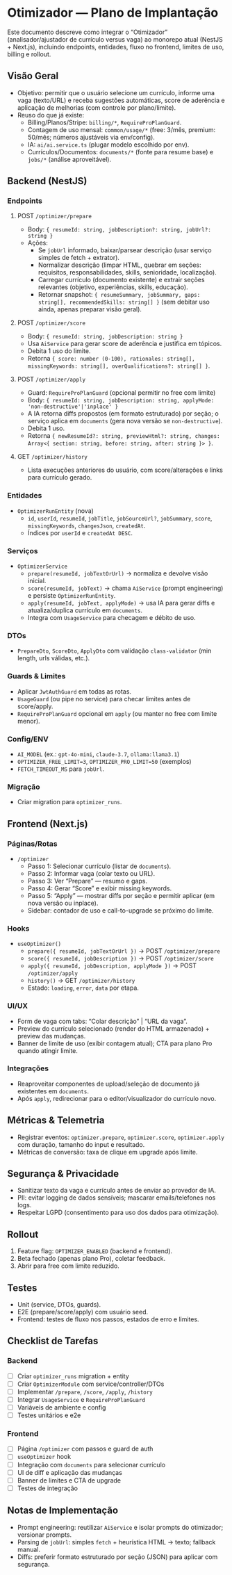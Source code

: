 # Otimizador — Plano de Implantação

Este documento descreve como integrar o “Otimizador” (analisador/ajustador de currículo versus vaga) ao monorepo atual (NestJS + Next.js), incluindo endpoints, entidades, fluxo no frontend, limites de uso, billing e rollout.

## Visão Geral

- Objetivo: permitir que o usuário selecione um currículo, informe uma vaga (texto/URL) e receba sugestões automáticas, score de aderência e aplicação de melhorias (com controle por plano/limite).
- Reuso do que já existe:
  - Billing/Planos/Stripe: `billing/*`, `RequireProPlanGuard`.
  - Contagem de uso mensal: `common/usage/*` (free: 3/mês, premium: 50/mês; números ajustáveis via env/config).
  - IA: `ai/ai.service.ts` (plugar modelo escolhido por env).
  - Currículos/Documentos: `documents/*` (fonte para resume base) e `jobs/*` (análise aproveitável).

## Backend (NestJS)

### Endpoints

1) POST `/optimizer/prepare`
   - Body: `{ resumeId: string, jobDescription?: string, jobUrl?: string }`
   - Ações:
     - Se `jobUrl` informado, baixar/parsear descrição (usar serviço simples de fetch + extrator).
     - Normalizar descrição (limpar HTML, quebrar em seções: requisitos, responsabilidades, skills, senioridade, localização).
     - Carregar currículo (documento existente) e extrair seções relevantes (objetivo, experiências, skills, educação).
     - Retornar snapshot: `{ resumeSummary, jobSummary, gaps: string[], recommendedSkills: string[] }` (sem debitar uso ainda, apenas preparar visão geral).

2) POST `/optimizer/score`
   - Body: `{ resumeId: string, jobDescription: string }`
   - Usa `AiService` para gerar score de aderência e justifica em tópicos.
   - Debita 1 uso do limite.
   - Retorna `{ score: number (0-100), rationales: string[], missingKeywords: string[], overQualifications?: string[] }`.

3) POST `/optimizer/apply`
   - Guard: `RequireProPlanGuard` (opcional permitir no free com limite)
   - Body: `{ resumeId: string, jobDescription: string, applyMode: 'non-destructive'|'inplace' }`
   - A IA retorna diffs propostos (em formato estruturado) por seção; o serviço aplica em `documents` (gera nova versão se `non-destructive`).
   - Debita 1 uso.
   - Retorna `{ newResumeId?: string, previewHtml?: string, changes: Array<{ section: string, before: string, after: string }> }`.

4) GET `/optimizer/history`
   - Lista execuções anteriores do usuário, com score/alterações e links para currículo gerado.

### Entidades

- `OptimizerRunEntity` (nova)
  - `id`, `userId`, `resumeId`, `jobTitle`, `jobSourceUrl?`, `jobSummary`, `score`, `missingKeywords`, `changesJson`, `createdAt`.
  - Índices por `userId` e `createdAt DESC`.

### Serviços

- `OptimizerService`
  - `prepare(resumeId, jobTextOrUrl)` → normaliza e devolve visão inicial.
  - `score(resumeId, jobText)` → chama `AiService` (prompt engineering) e persiste `OptimizerRunEntity`.
  - `apply(resumeId, jobText, applyMode)` → usa IA para gerar diffs e atualiza/duplica currículo em `documents`.
  - Integra com `UsageService` para checagem e débito de uso.

### DTOs

- `PrepareDto`, `ScoreDto`, `ApplyDto` com validação `class-validator` (min length, urls válidas, etc.).

### Guards & Limites

- Aplicar `JwtAuthGuard` em todas as rotas.
- `UsageGuard` (ou pipe no service) para checar limites antes de score/apply.
- `RequireProPlanGuard` opcional em `apply` (ou manter no free com limite menor).

### Config/ENV

- `AI_MODEL` (ex.: `gpt-4o-mini`, `claude-3.7`, `ollama:llama3.1`)
- `OPTIMIZER_FREE_LIMIT=3`, `OPTIMIZER_PRO_LIMIT=50` (exemplos)
- `FETCH_TIMEOUT_MS` para `jobUrl`.

### Migração

- Criar migration para `optimizer_runs`.

## Frontend (Next.js)

### Páginas/Rotas

- `/optimizer`
  - Passo 1: Selecionar currículo (listar de `documents`).
  - Passo 2: Informar vaga (colar texto ou URL).
  - Passo 3: Ver “Prepare” — resumo e gaps.
  - Passo 4: Gerar “Score” e exibir missing keywords.
  - Passo 5: “Apply” — mostrar diffs por seção e permitir aplicar (em nova versão ou inplace).
  - Sidebar: contador de uso e call-to-upgrade se próximo do limite.

### Hooks

- `useOptimizer()`
  - `prepare({ resumeId, jobTextOrUrl })` → POST `/optimizer/prepare`
  - `score({ resumeId, jobDescription })` → POST `/optimizer/score`
  - `apply({ resumeId, jobDescription, applyMode })` → POST `/optimizer/apply`
  - `history()` → GET `/optimizer/history`
  - Estado: `loading`, `error`, `data` por etapa.

### UI/UX

- Form de vaga com tabs: “Colar descrição” | “URL da vaga”.
- Preview do currículo selecionado (render do HTML armazenado) + preview das mudanças.
- Banner de limite de uso (exibir contagem atual); CTA para plano Pro quando atingir limite.

### Integrações

- Reaproveitar componentes de upload/seleção de documento já existentes em `documents`.
- Após `apply`, redirecionar para o editor/visualizador do currículo novo.

## Métricas & Telemetria

- Registrar eventos: `optimizer.prepare`, `optimizer.score`, `optimizer.apply` com duração, tamanho do input e resultado.
- Métricas de conversão: taxa de clique em upgrade após limite.

## Segurança & Privacidade

- Sanitizar texto da vaga e currículo antes de enviar ao provedor de IA.
- PII: evitar logging de dados sensíveis; mascarar emails/telefones nos logs.
- Respeitar LGPD (consentimento para uso dos dados para otimização).

## Rollout

1) Feature flag: `OPTIMIZER_ENABLED` (backend e frontend).
2) Beta fechado (apenas plano Pro), coletar feedback.
3) Abrir para free com limite reduzido.

## Testes

- Unit (service, DTOs, guards).
- E2E (prepare/score/apply) com usuário seed.
- Frontend: testes de fluxo nos passos, estados de erro e limites.

## Checklist de Tarefas

### Backend

- [ ] Criar `optimizer_runs` migration + entity
- [ ] Criar `OptimizerModule` com service/controller/DTOs
- [ ] Implementar `/prepare`, `/score`, `/apply`, `/history`
- [ ] Integrar `UsageService` e `RequireProPlanGuard`
- [ ] Variáveis de ambiente e config
- [ ] Testes unitários e e2e

### Frontend

- [ ] Página `/optimizer` com passos e guard de auth
- [ ] `useOptimizer` hook
- [ ] Integração com `documents` para selecionar currículo
- [ ] UI de diff e aplicação das mudanças
- [ ] Banner de limites e CTA de upgrade
- [ ] Testes de integração

## Notas de Implementação

- Prompt engineering: reutilizar `AiService` e isolar prompts do otimizador; versionar prompts.
- Parsing de `jobUrl`: simples `fetch` + heurística HTML → texto; fallback manual.
- Diffs: preferir formato estruturado por seção (JSON) para aplicar com segurança.

